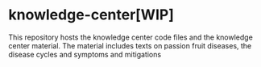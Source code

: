 # knowledge-center[WIP]
This repository hosts the knowledge center code files and the knowledge center material. The material includes texts on passion fruit diseases, the disease cycles and symptoms and mitigations
